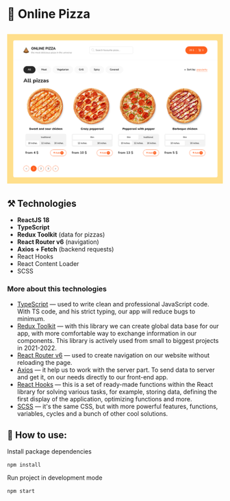 # 🍕 Online Pizza 

![online-pizza](public/img/online-pizza.png)
-------------------------------------------

## ⚒️ Technologies

- **ReactJS 18**
- **TypeScript**
- **Redux Toolkit** (data for pizzas)
- **React Router v6** (navigation)
- **Axios + Fetch** (backend requests)
- React Hooks
- React Content Loader
- SCSS

### More about this technologies

- [TypeScript](https://www.typescriptlang.org/) — used to write clean and professional JavaScript code. With TS code, and his strict typing, our app will reduce bugs to minimum.
- [Redux Toolkit](https://redux-toolkit.js.org/) — with this library we can create global data base for our app, with more comfortable way to exchange information in our components. This library is actively used from small to biggest projects in 2021-2022.
- [React Router v6](https://reactrouter.com/en/v6.3.0/getting-started/overview) — used to create navigation on our website without reloading the page.
- [Axios](https://github.com/axios/axios) — it help us to work with the server part. To send data to server and get it, on our needs directly to our front-end app.
- [React Hooks](https://en.reactjs.org/docs/hooks-intro.html) — this is a set of ready-made functions within the React library for solving various tasks, for example, storing data, defining the first display of the application, optimizing functions and more.
- [SCSS](https://sass-scss.ru/) — it's the same CSS, but with more powerful features, functions, variables, cycles and a bunch of other cool solutions.

## 📗 How to use:

Install package dependencies
```
npm install
```
Run project in development mode
```
npm start
```
